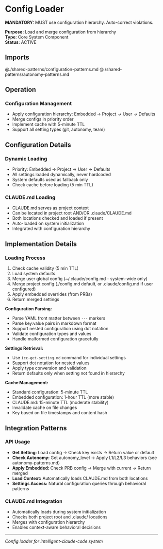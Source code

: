 # Config Loader

**MANDATORY:** MUST use configuration hierarchy. Auto-correct violations.

**Purpose:** Load and merge configuration from hierarchy  
**Type:** Core System Component  
**Status:** ACTIVE

## Imports

@./shared-patterns/configuration-patterns.md
@./shared-patterns/autonomy-patterns.md

## Operation

### Configuration Management
- Apply configuration hierarchy: Embedded → Project → User → Defaults
- Merge configs in priority order
- Implement cache with 5-minute TTL
- Support all setting types (git, autonomy, team)  

## Configuration Details

### Dynamic Loading
- Priority: Embedded → Project → User → Defaults
- All settings loaded dynamically, never hardcoded
- System defaults used as fallback only
- Check cache before loading (5 min TTL)

### CLAUDE.md Loading
- CLAUDE.md serves as project context
- Can be located in project root AND/OR .claude/CLAUDE.md
- Both locations checked and loaded if present
- Auto-loaded on system initialization
- Integrated with configuration hierarchy

## Implementation Details

### Loading Process
1. Check cache validity (5 min TTL)
2. Load system defaults
3. Merge user global config (~/.claude/config.md - system-wide only)
4. Merge project config (./config.md default, or .claude/config.md if user configured)
5. Apply embedded overrides (from PRBs)
6. Return merged settings

**Configuration Parsing:**
- Parse YAML front matter between `---` markers
- Parse key:value pairs in markdown format
- Support nested configuration using dot notation
- Validate configuration types and values
- Handle malformed configuration gracefully

**Settings Retrieval:**
- Use `icc-get-setting.md` command for individual settings
- Support dot notation for nested values
- Apply type conversion and validation
- Return defaults only when setting not found in hierarchy

**Cache Management:**
- Standard configuration: 5-minute TTL
- Embedded configuration: 1-hour TTL (more stable)
- CLAUDE.md: 15-minute TTL (moderate stability)
- Invalidate cache on file changes
- Key based on file timestamps and content hash

## Integration Patterns

### API Usage
- **Get Setting:** Load config → Check key exists → Return value or default
- **Check Autonomy:** Get autonomy_level → Apply L1/L2/L3 behaviors (see autonomy-patterns.md)
- **Apply Embedded:** Check PRB config → Merge with current → Return merged
- **Load Context:** Automatically loads CLAUDE.md from both locations
- **Settings Access:** Natural configuration queries through behavioral patterns

### CLAUDE.md Integration
- Automatically loads during system initialization
- Checks both project root and .claude/ locations
- Merges with configuration hierarchy
- Enables context-aware behavioral decisions

---
*Config loader for intelligent-claude-code system*